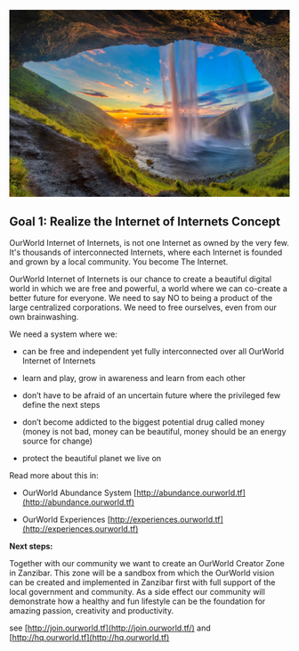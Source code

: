 ![image alt text](img/waterfall.png)

## **Goal 1: Realize the Internet of Internets Concept**

OurWorld Internet of Internets, is not one Internet as owned by the very few. It's thousands of interconnected Internets, where each Internet is founded and grown by a local community. You become The Internet.

OurWorld Internet of Internets is our chance to create a beautiful digital world in which we are free and powerful, a world where we can co-create a better future for everyone. We need to say NO to being a product of the large centralized corporations. We need to free ourselves, even from our own brainwashing.

We need a system where we:

* can be free and independent yet fully interconnected over all OurWorld Internet of Internets

* learn and play, grow in awareness and learn from each other

* don’t have to be afraid of an uncertain future where the privileged few define the next steps

* don’t become addicted to the biggest potential drug called money 
(money is not bad, money can be beautiful, money should be an energy source for change)

* protect the beautiful planet we live on

Read more about this in:

* OurWorld Abundance System		[http://abundance.ourworld.tf](http://abundance.ourworld.tf) 

* OurWorld Experiences			[http://experiences.ourworld.tf](http://experiences.ourworld.tf) 

**Next steps:**

Together with our community we want to create an OurWorld Creator Zone in Zanzibar. This zone will be a sandbox from which the OurWorld vision can be created and implemented in Zanzibar first with full support of the local government and community. As a side effect our community will demonstrate how a healthy and fun lifestyle can be the foundation for amazing passion, creativity and productivity. 

see [http://join.ourworld.tf](http://join.ourworld.tf/) and [http://hq.ourworld.tf](http://hq.ourworld.tf) 


